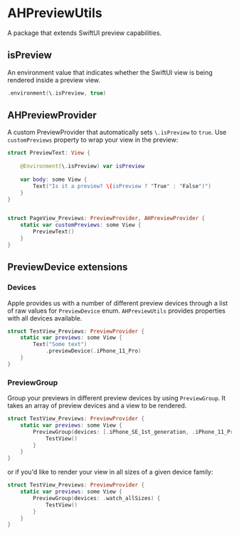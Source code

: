 # AHPreviewUtils

A package that extends SwiftUI preview capabilities.


## isPreview
An environment value that indicates whether the SwiftUI view is being rendered inside a preview view. 

```swift
.environment(\.isPreview, true)
```


## AHPreviewProvider

A custom PreviewProvider that automatically sets `\.isPreview` to `true`. Use `customPreviews` property to wrap your view in the preview:

```swift
struct PreviewText: View {
    
    @Environment(\.isPreview) var isPreview
    
    var body: some View {
        Text("Is it a preview? \(isPreview ? "True" : "False")")
    }
}


struct PageView_Previews: PreviewProvider, AHPreviewProvider {
    static var customPreviews: some View {
        PreviewText()
    }
}
```

## PreviewDevice extensions

### Devices
Apple provides us with a number of different preview devices through a list of raw values for `PreviewDevice` enum. `AHPreviewUtils` provides properties with all devices available.

```swift
struct TestView_Previews: PreviewProvider {
    static var previews: some View {
        Text("Some text")
            .previewDevice(.iPhone_11_Pro)
    }
}
```

### PreviewGroup
Group your previews in different preview devices by using `PreviewGroup`. It takes an array of preview devices and a view to be rendered. 

```swift
struct TestView_Previews: PreviewProvider {
    static var previews: some View {
        PreviewGroup(devices: [.iPhone_SE_1st_generation, .iPhone_11_Pro]) {
            TestView()
        }
    }
}
```

or if you'd like to render your view in all sizes of a given device family:

```swift
struct TestView_Previews: PreviewProvider {
    static var previews: some View {
        PreviewGroup(devices: .watch_allSizes) {
            TestView()
        }
    }
}
```
